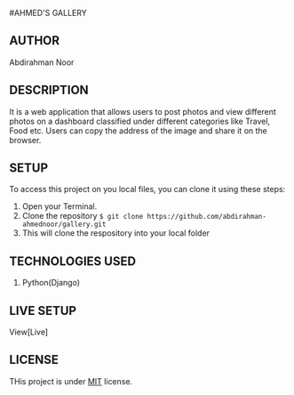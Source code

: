 #AHMED'S GALLERY

## AUTHOR
Abdirahman Noor

## DESCRIPTION 
It is a web application that allows users to post photos and view different photos on a dashboard classified under different categories like Travel, Food etc. Users can copy the address of the image and share it on the browser.

## SETUP
To access this project on you local files, you can clone it using these steps:
1. Open your Terminal.
2. Clone the repository `$ git clone https://github.com/abdirahman-ahmednoor/gallery.git`
3. This will clone the respository into your local folder

## TECHNOLOGIES USED
1. Python(Django)

## LIVE SETUP
View[Live]

## LICENSE
THis project is under [MIT](License) license.
